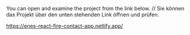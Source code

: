 You can open and examine the project from the link below. // Sie können das Projekt über den unten stehenden Link öffnen und prüfen.

https://enes-react-fire-contact-app.netlify.app/


